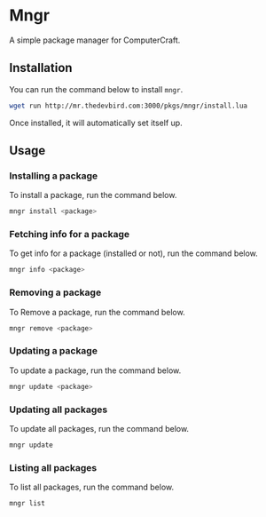 # Mngr

A simple package manager for ComputerCraft.

## Installation

You can run the command below to install `mngr`.

```sh
wget run http://mr.thedevbird.com:3000/pkgs/mngr/install.lua
```

Once installed, it will automatically set itself up.

## Usage

### Installing a package

To install a package, run the command below.

```sh
mngr install <package>
```

### Fetching info for a package

To get info for a package (installed or not), run the command below.

```sh
mngr info <package>
```

### Removing a package

To Remove a package, run the command below.

```sh
mngr remove <package>
```

### Updating a package

To update a package, run the command below.

```sh
mngr update <package>
```

### Updating all packages

To update all packages, run the command below.

```sh
mngr update
```

### Listing all packages

To list all packages, run the command below.

```sh
mngr list
```
